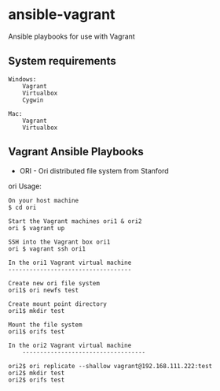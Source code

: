 ansible-vagrant
===============

Ansible playbooks for use with Vagrant

System requirements
-------------------

	Windows: 
		Vagrant
		Virtualbox
		Cygwin

	Mac: 
		Vagrant
		Virtualbox

Vagrant Ansible Playbooks
-------------------------

- ORI -
	Ori distributed file system from Stanford

ori Usage:

	On your host machine
	$ cd ori

	Start the Vagrant machines ori1 & ori2
	ori $ vagrant up

	SSH into the Vagrant box ori1
	ori $ vagrant ssh ori1

	In the ori1 Vagrant virtual machine
	-----------------------------------

	Create new ori file system
	ori1$ ori newfs test

	Create mount point directory
	ori1$ mkdir test

 	Mount the file system	
	ori1$ orifs test

	In the ori2 Vagrant virtual machine
        -----------------------------------

	ori2$ ori replicate --shallow vagrant@192.168.111.222:test
	ori2$ mkdir test
	ori2$ orifs test

	
